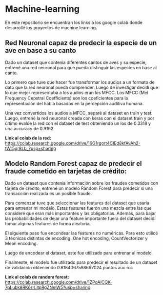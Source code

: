 # Machine-learning

En este repositorio se encuentran los links a los google colab donde desarrollé los proyectos de machine learning.


## Red Neuronal capaz de predecir la especie de un ave en base a su canto

Dado un dataset que contenía diferentes cantos de aves y su especie, entrené una red neuronal para que pueda distinguir las especies en base al canto. 

Lo primero que tuve que hacer fue transformar los audios a un formato de dato que la red neuronal pueda comprender.
Luego de investigar decidí que lo que mejor representaba a los audios eran los MFCC. Los MFCC (Mel Frequency Cepstral Coeﬃcients) son los coeﬁcientes para la representación del habla basados en la percepción auditiva humana.

Una vez convertidos los audios a MFCC, separé al dataset en train y test. Luego, entrené la red neuronal creada con keras con el dataset train y por último evalúe la red con el dataset de test obteniendo un los de 0.3318 y una accuracy de 0.9192.


**Link al colab de la red:** https://colab.research.google.com/drive/16G1rgort4CIEd8kfAvAh2-tWr5gr8Lb_?usp=sharing


## Modelo Random Forest capaz de predecir el fraude cometido en tarjetas de crédito:

Dado un dataset que contenía información sobre los fraudes cometidos con tarjeta de crédito, entrené un modelo Random Forest para predecir si una transacción realizada es un posible fraude.

Para comenzar tuve que seleccionar las features del dataset que usaría para entrenar mi modelo. Estas features fueron una mezcla entre las que consideré que eran más importantes y las obligatorias.  Además, para bajar las probabilidades de dejar una feature importante fuera del dataset decidí tomar algunas features de forma aleatoria.

El siguiente paso fue encondear las features no numéricas. Para esto utilicé 3 técnicas distintas de encoding: One hot encoding, CountVectorizer y Mean encoding.

Luego de encodear el dataset, este fue utilizado para entrenar al modelo. 

Finalmente, el modelo fue utilizado para predecir el resultado de un dataset de validación obteniendo 0.8184067598667024 puntos auc roc


**Link al colab de random forest:** https://colab.research.google.com/drive/1ZPoAiCQK-7pLubk8RK6rrLitpRgZNmW5?usp=sharing
